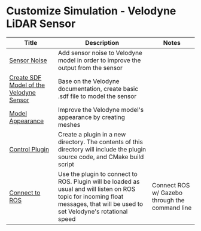 # Customize Simulation - Velodyne LiDAR Sensor

|Title|Description|Notes|
|-----|-----|-----|
|[Sensor Noise][7]| Add sensor noise to Velodyne model in order to improve the output from the sensor||
|[Create SDF Model of the Velodyne Sensor][8]| Base on the Velodyne documentation, create basic .sdf file to model the sensor||
|[Model Appearance][9]| Improve the Velodyne model's appearance by creating meshes||
|[Control Plugin][10]| Create a plugin in a new directory. The contents of this directory will include the plugin source code, and CMake build script||
|[Connect to ROS][11]| Use the plugin to connect to ROS. Plugin will be loaded as usual and will listen on ROS topic for incoming float messages, that will be used to set Velodyne's rotational speed|Connect ROS w/ Gazebo through the command line|

[7]: ../gazebo_notes/sensor_noise.md
[8]: ../gazebo_notes/velodyne_gazebo.md
[9]: ../gazebo_notes/model_appearance_notes.md
[10]: ../gazebo_notes/control_plugin.md
[11]: ../gazebo_notes/connect_to_ROS.md
